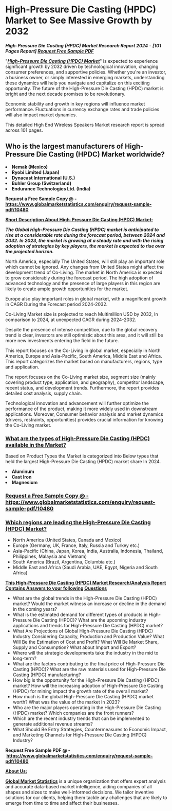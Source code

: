 <h1>High-Pressure Die Casting (HPDC) Market to See Massive Growth by 2032</h1><p><em><strong>High-Pressure Die Casting (HPDC) Market Research Report 2024</strong></em>&nbsp;-&nbsp;<em><strong>[101 Pages Report] </strong></em><em><strong><a href="https://www.globalmarketstatistics.com/enquiry/request-sample-pdf/10480">Request Free Sample PDF</a></strong></em></p><p>"<a style="font-style: italic; font-weight: bold;" href="https://www.globalmarketstatistics.com/market-reports/high-pressure-die-casting-hpdc-market-10480">High-Pressure Die Casting (HPDC) Market</a>" is expected to experience significant growth by 2032 driven by technological innovation, changing consumer preferences, and supportive policies. Whether you're an investor, a business owner, or simply interested in emerging markets, understanding these dynamics will help you navigate and capitalize on this exciting opportunity. The future of the&nbsp;High-Pressure Die Casting (HPDC) market is bright and the next decade promises to be revolutionary.</p><p>Economic stability and growth in key regions will influence market performance. Fluctuations in currency exchange rates and trade policies will also impact market dynamics.</p><p>This detailed&nbsp;High End Wireless Speakers Market research report is spread across 101 pages.</p><h2><strong>Who is the largest manufacturers of High-Pressure Die Casting (HPDC) Market worldwide?</strong></h2><p><strong><li>Nemak (Mexico)<li>Ryobi Limited (Japan)<li>Dynacast International (U.S.)<li>Buhler Group (Switzerland)<li>Endurance Technologies Ltd. (India)</strong></p><p><strong>Request a Free Sample Copy @ - <a href="https://www.globalmarketstatistics.com/enquiry/request-sample-pdf/10480">https://www.globalmarketstatistics.com/enquiry/request-sample-pdf/10480</a></strong></p><p><strong><u>Short Description About High-Pressure Die Casting (HPDC) Market:</u></strong></p><p><strong><em>The Global High-Pressure Die Casting (HPDC) market is anticipated to rise at a considerable rate during the forecast period, between 2024 and 2032. In 2023, the market is growing at a steady rate and with the rising adoption of strategies by key players, the market is expected to rise over the projected horizon.</em></strong></p><p>North America, especially The United States, will still play an important role which cannot be ignored. Any changes from United States might affect the development trend of Co-Living. The market in North America is expected to grow considerably during the forecast period. The high adoption of advanced technology and the presence of large players in this region are likely to create ample growth opportunities for the market.</p><p>Europe also play important roles in global market, with a magnificent growth in CAGR During the Forecast period 2024-2032.</p><p>Co-Living Market size is projected to reach Multimillion USD by 2032, In comparison to 2024, at unexpected CAGR during 2024-2032.</p><p>Despite the presence of intense competition, due to the global recovery trend is clear, investors are still optimistic about this area, and it will still be more new investments entering the field in the future.</p><p>This report focuses on the Co-Living in global market, especially in North America, Europe and Asia-Pacific, South America, Middle East and Africa. This report categorizes the market based on manufacturers, regions, type and application.</p><p>The report focuses on the Co-Living market size, segment size (mainly covering product type, application, and geography), competitor landscape, recent status, and development trends. Furthermore, the report provides detailed cost analysis, supply chain.</p><p>Technological innovation and advancement will further optimize the performance of the product, making it more widely used in downstream applications. Moreover, Consumer behavior analysis and market dynamics (drivers, restraints, opportunities) provides crucial information for knowing the Co-Living market.</p><h3 class="rank-math-question "><span style="text-decoration: underline;">What are the types of High-Pressure Die Casting (HPDC) available in the Market?</span></h3><p>Based on Product Types the Market is categorized into Below types that held the largest High-Pressure Die Casting (HPDC) market share In 2024.</p><p><strong><li>Aluminum<li>Cast Iron<li>Magnesium</strong></p><h3 class="rank-math-question "><span style="text-decoration: underline;">Request a Free Sample Copy @ - <a href="https://www.globalmarketstatistics.com/enquiry/request-sample-pdf/10480">https://www.globalmarketstatistics.com/enquiry/request-sample-pdf/10480</a></span></h3><h3 class="rank-math-question "><span style="text-decoration: underline;">Which regions are leading the High-Pressure Die Casting (HPDC) Market?</span></h3><ul><li>North America (United States, Canada and Mexico)</li><li>Europe (Germany, UK, France, Italy, Russia and Turkey etc.)</li><li>Asia-Pacific (China, Japan, Korea, India, Australia, Indonesia, Thailand, Philippines, Malaysia and Vietnam)</li><li>South America (Brazil, Argentina, Columbia etc.)</li><li>Middle East and Africa (Saudi Arabia, UAE, Egypt, Nigeria and South Africa)</li></ul><p><strong><u>This High-Pressure Die Casting (HPDC) Market Research/Analysis Report Contains Answers to your following Questions</u></strong></p><ul><li>What are the global trends in the High-Pressure Die Casting (HPDC) market? Would the market witness an increase or decline in the demand in the coming years?</li><li>What is the estimated demand for different types of products in High-Pressure Die Casting (HPDC)? What are the upcoming industry applications and trends for High-Pressure Die Casting (HPDC) market?</li><li>What Are Projections of Global High-Pressure Die Casting (HPDC) Industry Considering Capacity, Production and Production Value? What Will Be the Estimation of Cost and Profit? What Will Be Market Share, Supply and Consumption? What about Import and Export?</li><li>Where will the strategic developments take the industry in the mid to long-term?</li><li>What are the factors contributing to the final price of High-Pressure Die Casting (HPDC)? What are the raw materials used for High-Pressure Die Casting (HPDC) manufacturing?</li><li>How big is the opportunity for the High-Pressure Die Casting (HPDC) market? How will the increasing adoption of High-Pressure Die Casting (HPDC) for mining impact the growth rate of the overall market?</li><li>How much is the global High-Pressure Die Casting (HPDC) market worth? What was the value of the market In 2023?</li><li>Who are the major players operating in the High-Pressure Die Casting (HPDC) market? Which companies are the front runners?</li><li>Which are the recent industry trends that can be implemented to generate additional revenue streams?</li><li>What Should Be Entry Strategies, Countermeasures to Economic Impact, and Marketing Channels for High-Pressure Die Casting (HPDC) Industry?</li></ul><p><strong>Request Free Sample PDF @ -&nbsp;<a href="https://www.globalmarketstatistics.com/enquiry/request-sample-pdf/10480">https://www.globalmarketstatistics.com/enquiry/request-sample-pdf/10480</a></strong></p><p><strong><u>About Us:</u></strong></p><p><strong><a href="https://www.globalmarketstatistics.com/">Global Market Statistics</a></strong> is a unique organization that offers expert analysis and accurate data-based market intelligence, aiding companies of all shapes and sizes to make well-informed decisions. We tailor inventive solutions for our clients, helping them tackle any challenges that are likely to emerge from time to time and affect their businesses.</p>
